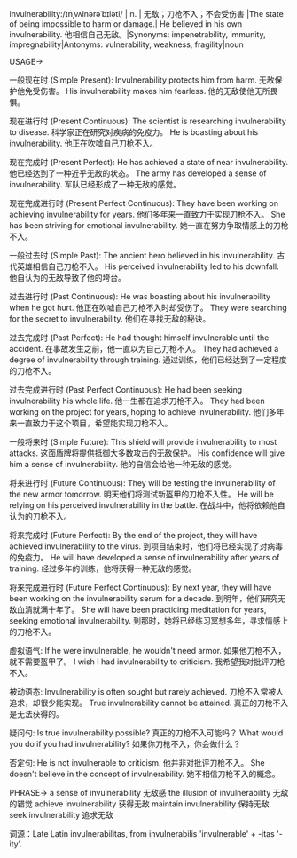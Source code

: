 invulnerability:/ɪnˌvʌlnərəˈbɪləti/ | n. | 无敌；刀枪不入；不会受伤害 |The state of being impossible to harm or damage.|  He believed in his own invulnerability. 他相信自己无敌。|Synonyms: impenetrability, immunity, impregnability|Antonyms: vulnerability, weakness, fragility|noun

USAGE->

一般现在时 (Simple Present):
Invulnerability protects him from harm.  无敌保护他免受伤害。
His invulnerability makes him fearless. 他的无敌使他无所畏惧。

现在进行时 (Present Continuous):
The scientist is researching invulnerability to disease. 科学家正在研究对疾病的免疫力。
He is boasting about his invulnerability. 他正在吹嘘自己刀枪不入。


现在完成时 (Present Perfect):
He has achieved a state of near invulnerability. 他已经达到了一种近乎无敌的状态。
The army has developed a sense of invulnerability. 军队已经形成了一种无敌的感觉。

现在完成进行时 (Present Perfect Continuous):
They have been working on achieving invulnerability for years. 他们多年来一直致力于实现刀枪不入。
She has been striving for emotional invulnerability. 她一直在努力争取情感上的刀枪不入。


一般过去时 (Simple Past):
The ancient hero believed in his invulnerability.  古代英雄相信自己刀枪不入。
His perceived invulnerability led to his downfall. 他自认为的无敌导致了他的垮台。

过去进行时 (Past Continuous):
He was boasting about his invulnerability when he got hurt. 他正在吹嘘自己刀枪不入时却受伤了。
They were searching for the secret to invulnerability. 他们在寻找无敌的秘诀。


过去完成时 (Past Perfect):
He had thought himself invulnerable until the accident. 在事故发生之前，他一直以为自己刀枪不入。
They had achieved a degree of invulnerability through training. 通过训练，他们已经达到了一定程度的刀枪不入。


过去完成进行时 (Past Perfect Continuous):
He had been seeking invulnerability his whole life. 他一生都在追求刀枪不入。
They had been working on the project for years, hoping to achieve invulnerability. 他们多年来一直致力于这个项目，希望能实现刀枪不入。


一般将来时 (Simple Future):
This shield will provide invulnerability to most attacks.  这面盾牌将提供抵御大多数攻击的无敌保护。
His confidence will give him a sense of invulnerability. 他的自信会给他一种无敌的感觉。


将来进行时 (Future Continuous):
They will be testing the invulnerability of the new armor tomorrow. 明天他们将测试新盔甲的刀枪不入性。
He will be relying on his perceived invulnerability in the battle. 在战斗中，他将依赖他自认为的刀枪不入。


将来完成时 (Future Perfect):
By the end of the project, they will have achieved invulnerability to the virus. 到项目结束时，他们将已经实现了对病毒的免疫力。
He will have developed a sense of invulnerability after years of training. 经过多年的训练，他将获得一种无敌的感觉。


将来完成进行时 (Future Perfect Continuous):
By next year, they will have been working on the invulnerability serum for a decade. 到明年，他们研究无敌血清就满十年了。
She will have been practicing meditation for years, seeking emotional invulnerability. 到那时，她将已经练习冥想多年，寻求情感上的刀枪不入。


虚拟语气:
If he were invulnerable, he wouldn't need armor. 如果他刀枪不入，就不需要盔甲了。
I wish I had invulnerability to criticism. 我希望我对批评刀枪不入。


被动语态:
Invulnerability is often sought but rarely achieved. 刀枪不入常被人追求，却很少能实现。
True invulnerability cannot be attained. 真正的刀枪不入是无法获得的。

疑问句:
Is true invulnerability possible? 真正的刀枪不入可能吗？
What would you do if you had invulnerability? 如果你刀枪不入，你会做什么？


否定句:
He is not invulnerable to criticism. 他并非对批评刀枪不入。
She doesn't believe in the concept of invulnerability. 她不相信刀枪不入的概念。

PHRASE->
a sense of invulnerability 无敌感
the illusion of invulnerability  无敌的错觉
achieve invulnerability  获得无敌
maintain invulnerability  保持无敌
seek invulnerability  追求无敌

词源：Late Latin invulnerabilitas, from invulnerabilis 'invulnerable' + -itas '-ity'.
